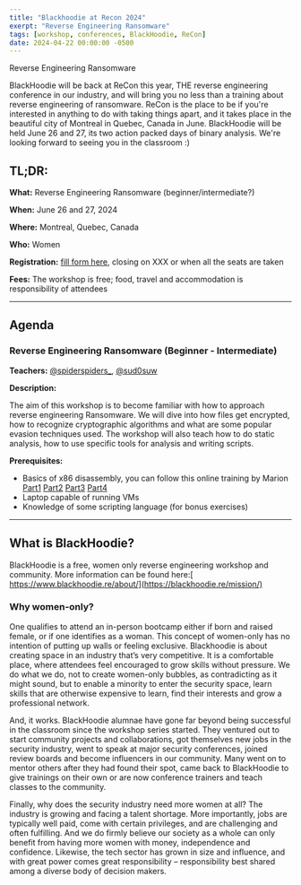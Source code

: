 ```yaml
---
title: "Blackhoodie at Recon 2024"
exerpt: "Reverse Engineering Ransomware"
tags: [workshop, conferences, BlackHoodie, ReCon]
date: 2024-04-22 00:00:00 -0500
---
```


Reverse Engineering Ransomware

BlackHoodie will be back at ReCon this year, THE reverse engineering conference in our industry, and will bring you no less than a training about reverse engineering of ransomware. ReCon is the place to be if you're interested in anything to do with taking things apart, and it takes place in the beautiful city of Montreal in Quebec, Canada in June. BlackHoodie will be held June 26 and 27, its two action packed days of binary analysis. We're looking forward to seeing you in the classroom :)


## **TL;DR:**

**What:** Reverse Engineering Ransomware (beginner/intermediate?)

**When:** June 26 and 27, 2024

**Where:** Montreal, Quebec, Canada

**Who:** Women

**Registration:** [fill form here](https://docs.google.com/forms/d/e/1FAIpQLSeKLQtOs4dmGQh4rSV9bFY_x4Xs6y4tzIgoAVuKRj33MWkEDg/viewform?usp=sf_link), closing on XXX or when all the seats are taken

**Fees:** The workshop is free; food, travel and accommodation is responsibility of attendees


---


## **Agenda**

### **Reverse Engineering Ransomware (Beginner - Intermediate)**

**Teachers:** [@spiderspiders_](https://twitter.com/spiderspiders_), [@sud0suw](https://twitter.com/sud0suw)

**Description:**  

The aim of this workshop is to become familiar with how to approach reverse engineering Ransomware. We will dive into how files get encrypted, how to recognize cryptographic algorithms and what are some popular evasion techniques used. The workshop will also teach how to do static analysis, how to use specific tools for analysis and writing scripts.

**Prerequisites:**

- Basics of x86 disassembly, you can follow this online training by Marion [Part1](https://www.youtube.com/watch?v=ce9C69o0voo) [Part2](https://www.youtube.com/watch?v=4YA3Bbj8hE0) [Part3](https://www.youtube.com/watch?v=zoJPRLRxM4U) [Part4](https://www.youtube.com/watch?v=DUCM88iS4qc)  
- Laptop capable of running VMs
- Knowledge of some scripting language (for bonus exercises)


---


## **What is BlackHoodie?**

BlackHoodie is a free, women only reverse engineering workshop and community. More information can be found here:[ https://www.blackhoodie.re/about/](https://blackhoodie.re/mission/)


### **Why women-only?**

One qualifies to attend an in-person bootcamp either if born and raised female, or if one identifies as a woman. This concept of women-only has no intention of putting up walls or feeling exclusive. Blackhoodie is about creating space in an industry that’s very competitive. It is a comfortable place, where attendees feel encouraged to grow skills without pressure. We do what we do, not to create women-only bubbles, as contradicting as it might sound, but to enable a minority to enter the security space, learn skills that are otherwise expensive to learn, find their interests and grow a professional network.

And, it works. BlackHoodie alumnae have gone far beyond being successful in the classroom since the workshop series started. They ventured out to start community projects and collaborations, got themselves new jobs in the security industry, went to speak at major security conferences, joined review boards and become influencers in our community. Many went on to mentor others after they had found their spot, came back to BlackHoodie to give trainings on their own or are now conference trainers and teach classes to the community.

Finally, why does the security industry need more women at all? The industry is growing and facing a talent shortage. More importantly, jobs are typically well paid, come with certain privileges, and are challenging and often fulfilling. And we do firmly believe our society as a whole can only benefit from having more women with money, independence and confidence. Likewise, the tech sector has grown in size and influence, and with great power comes great responsibility – responsibility best shared among a diverse body of decision makers.